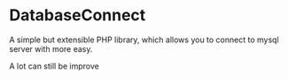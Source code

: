 # DatabaseConnect
 A simple but extensible PHP library, which allows you to connect to mysql server with more easy.

 A lot can still be improve